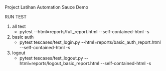 Project Latihan Automation Sauce Demo


RUN TEST

1. all test
   - pytest --html=reports/full_report.html --self-contained-html -s
2. basic auth
   - pytest tescases/test_login.py --html=reports/basic_auth_report.html --self-contained-html -s
3. logout
   -  pytest tescases/test_logout.py --html=reports/logout_basic_report.html --self-contained-html -s
